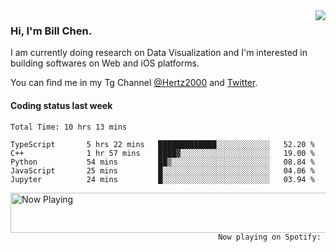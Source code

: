 <img  align="right" src="https://github-readme-stats.vercel.app/api?username=BillChen2k&show_icons=false&count_private=true&hide_title=true">

### Hi, I'm Bill Chen.

I am currently doing research on Data Visualization and I'm interested in building softwares on Web and iOS platforms.

You can find me in my Tg Channel [@Hertz2000](https://t.me/Hertz2000) and [Twitter](https://twitter.com/billchen2k).

#### Coding status last week

<!--START_SECTION:waka-->

```text
Total Time: 10 hrs 13 mins

TypeScript       5 hrs 22 mins   █████████████░░░░░░░░░░░░   52.20 %
C++              1 hr 57 mins    ████▓░░░░░░░░░░░░░░░░░░░░   19.00 %
Python           54 mins         ██▒░░░░░░░░░░░░░░░░░░░░░░   08.84 %
JavaScript       25 mins         █░░░░░░░░░░░░░░░░░░░░░░░░   04.06 %
Jupyter          24 mins         █░░░░░░░░░░░░░░░░░░░░░░░░   03.94 %
```

<!--END_SECTION:waka-->


<div>
<a href="https://spotify-now-playing.billchen2k.vercel.app/now-playing?open">
   <img align="right" src="https://spotify-now-playing.billchen2k.vercel.app/now-playing" width="540" height="64" alt="Now Playing">
</a>
</div>

<div>
<p align="right"><code>Now playing on Spotify: </code></p>
</div>

<!--
**BillChen2K/BillChen2K** is a ✨ _special_ ✨ repository because its `README.md` (this file) appears on your GitHub profile.

Here are some ideas to get you started:

- 🔭 I’m currently working on ...
- 🌱 I’m currently learning ...
- 👯 I’m looking to collaborate on ...
- 🤔 I’m looking for help with ...
- 💬 Ask me about ...
- 📫 How to reach me: ...
- 😄 Pronouns: ...
- ⚡ Fun fact: ...
-->
